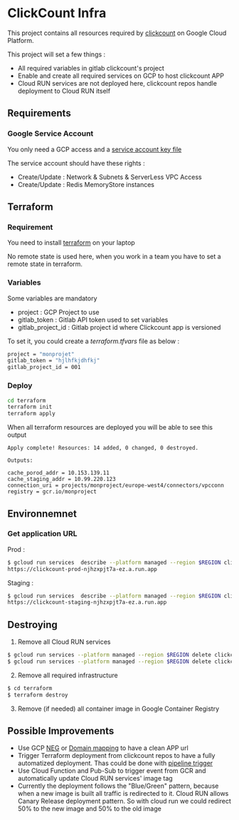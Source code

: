 # ClickCount Infra

This project contains all resources required by [clickcount](https://github.com/Krast76/clickcount-app) on Google Cloud Platform.

This project will set a few things :

* All required variables in gitlab clickcount's project
* Enable and create all required services on GCP to host clickcount APP
* Cloud RUN services are not deployed here, clickcount repos handle deployment to Cloud RUN itself

## Requirements



### Google Service Account

You only need a GCP access and a [service account key file](https://cloud.google.com/iam/docs/creating-managing-service-account-keys)

The service account should have these rights :

* Create/Update : Network & Subnets & ServerLess VPC Access
* Create/Update : Redis MemoryStore instances

## Terraform 

### Requirement

You need to install [terraform](https://www.terraform.io/downloads.html) on your laptop

No remote state is used here, when you work in a team you have to set a remote state in terraform.

### Variables

Some variables are mandatory

* project : GCP Project to use
* gitlab_token : Gitlab API token used to set variables
* gitlab_project_id : Gitlab project id where Clickcount app is versioned

To set it, you could create a *terraform.tfvars* file as below :

```bash
project = "monprojet"
gitlab_token = "hjlhfkjdhfkj"
gitlab_project_id = 001
```

### Deploy

```bash
cd terraform
terraform init
terraform apply 
```

When all terraform resources are deployed you will be able to see this output

```
Apply complete! Resources: 14 added, 0 changed, 0 destroyed.

Outputs:

cache_porod_addr = 10.153.139.11
cache_staging_addr = 10.99.220.123
connection_uri = projects/monproject/europe-west4/connectors/vpcconn
registry = gcr.io/monproject
```


## Environnemnet

### Get application URL

Prod :

```bash
$ gcloud run services  describe --platform managed --region $REGION clickcount-prod --format="value(status.url)"
https://clickcount-prod-njhzxpjt7a-ez.a.run.app
```

Staging :

```bash
$ gcloud run services  describe --platform managed --region $REGION clickcount-staging --format="value(status.url)"
https://clickcount-staging-njhzxpjt7a-ez.a.run.app
```

## Destroying

1. Remove all Cloud RUN services

```bash
$ gcloud run services --platform managed --region $REGION delete clickcount-prod
$ gcloud run services --platform managed --region $REGION delete clickcount-staging
```

2. Remove all required infrastructure

```bash
$ cd terraform
$ terraform destroy
```

3. Remove (if needed) all container image in Google Container Registry

## Possible Improvements

* Use GCP [NEG](https://cloud.google.com/load-balancing/docs/negs/setting-up-serverless-negs) or [Domain mapping](https://cloud.google.com/run/docs/mapping-custom-domains) to have a clean APP url
* Trigger Terraform deployment from clickcount repos to have a fully automatized deployment. Thas could be done with [pipeline trigger](https://docs.gitlab.com/ce/ci/triggers/)
* Use Cloud Function and Pub-Sub to trigger event from GCR and automatically update Cloud RUN services' image tag
* Currently the deployment follows the "Blue/Green" pattern, because when a new image is built all traffic is redirected to it. Cloud RUN allows Canary Release deployment pattern. So with cloud run we could redirect 50% to the new image and 50% to the old image
